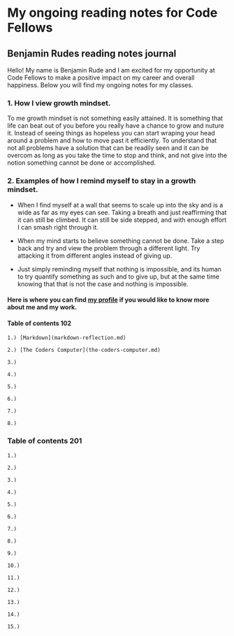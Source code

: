 # My ongoing reading notes for Code Fellows

## **Benjamin Rudes reading notes journal**

Hello! My name is Benjamin Rude and I am excited for my opportunity at Code Fellows to make a positive impact on my career and overall happiness. Below you will find my ongoing notes for my classes.

### **1. How I view growth mindset.**

To me growth mindset is not something easily attained. It is something that life can beat out of you before you really have a chance to grow and nuture it. Instead of seeing things as hopeless you can start wraping your head around a problem and how to move past it efficiently. To understand that not all problems have a solution that can be readily seen and it can be overcom as long as you take the time to stop and think, and not give into the notion something cannot be done or accomplished.

### **2. Examples of how I remind myself to stay in a growth mindset.**

- When I find myself at a wall that seems to scale up into the sky and is a wide as far as my eyes can see. Taking a breath and just reaffirming that it can still be climbed. It can still be side stepped, and with enough effort I can smash right through it.

- When my mind starts to believe something cannot be done. Take a step back and try and view the problem through a different light. Try attacking it from different angles instead of giving up.

- Just simply reminding myself that nothing is impossible, and its human to try quantify something as such and to give up, but at the same time knowing that that is not the case and nothing is impossible.

#### Here is where you can find [**my profile**](https://specsquee.github.io/reading-notes/) if you would like to know more about me and my work.

#### **Table of contents 102**

    1.) [Markdown](markdown-reflection.md)

    2.) [The Coders Computer](the-coders-computer.md)

    3.)

    4.)

    5.)

    6.)

    7.)

    8.)

### **Table of contents 201**

    1.)

    2.)

    3.)

    4.)

    5.)

    6.)

    7.)

    8.)

    9.)

    10.)

    11.)

    12.)

    13.)

    14.)

    15.)
